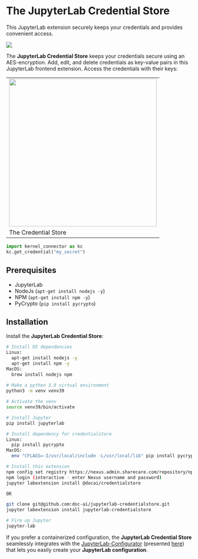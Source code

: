 # The JupyterLab Credential Store

This JupyterLab extension securely keeps your credentials and provides convenient access.

![](assets/teaser.png)

The **JupyterLab Credential Store** keeps your credentials secure using an AES-encryption. Add, edit, and delete credentials as key-value pairs in this JupyterLab frontend extension. Access the credentials with their keys: 

<table class="image">
<tr><td><img src="assets/sidebar.png" width="400"></td></tr>
<tr><td class="caption" >The Credential Store</td></tr>
</table>

```python
import kernel_connector as kc
kc.get_credential("my_secret")
```

## Prerequisites

* JupyterLab
* NodeJs (`apt-get install nodejs -y`)
* NPM (`apt-get install npm -y`)
* PyCrypto (`pip install pycrypto`)

## Installation

Install the **JupyterLab Credential Store**:

```bash
# Install OS dependencies
Linux:
  apt-get install nodejs -y
  apt-get install npm -y
MacOS:
  brew install nodejs npm
  
# Make a python 3.9 virtual environment
python3 -m venv venv39

# Activate the venv
source venv39/bin/activate

# Install Jupyter
pip install jupyterlab

# Install dependency for credentialstore
Linux:
  pip install pycrypto
MacOS:
  env "CFLAGS=-I/usr/local/include -L/usr/local/lib" pip install pycrypto

# Install this extension
npm config set registry https://nexus.admin.sharecare.com/repository/npm-internal/
npm login (interactive - enter Nexus username and password)
jupyter labextension install @docai/credentialstore 

OR

git clone git@github.com:doc-ai/jupyterlab-credentialstore.git
jupyter labextension install jupyterlab-credentialstore

# Fire up Jupyter
jupyter-lab
```

If you prefer a containerized configuration, the **JupyterLab Credential Store** seamlessly integrates with the [JupyterLab-Configurator](https://lean-data-science.com/#/configure-jupyterlab) (presented [here](https://towardsdatascience.com/how-to-setup-your-jupyterlab-project-environment-74909dade29b)) that lets you easily create your **JupyterLab configuration**. 
